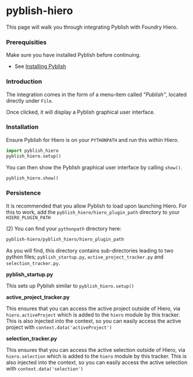 # pyblish-hiero

This page will walk you through integrating Pyblish with Foundry Hiero.

### Prerequisities

Make sure you have installed Pyblish before continuing.

- See [Installing Pyblish](https://github.com/pyblish/pyblish/wiki/Installation)

### Introduction

The integration comes in the form of a menu-item called *"Publish"*, located directly under `File`.

Once clicked, it will display a Pyblish graphical user interface.

### Installation

Ensure Pyblish for Hiero is on your `PYTHONPATH` and run this within Hiero.

```python
import pyblish_hiero
pyblish_hiero.setup()
```

You can then show the Pyblish graphical user interface by calling `show()`.

```python
pyblish_hiero.show()
```

### Persistence

It is recommended that you allow Pyblish to load upon launching Hiero.
For this to work, add the `pyblish_hiero/hiero_plugin_path` directory to your `HIERO_PLUGIN_PATH`

(2) You can find your `pythonpath` directory here:

```bash
pyblish-hiero/pyblish_hiero/hiero_plugin_path
```

As you will find, this directory contains sub-directories leading to two python files; `pyblish_startup.py`, `active_project_tracker.py` and `selection_tracker.py`.

**pyblish_startup.py**

This sets up Pyblish similar to `pyblish_hiero.setup()`

**active_project_tracker.py**

This ensures that you can access the active project outside of Hiero, via `hiero.activeProject` which is added to the ```hiero``` module by this tracker. This is also injected into the context, so you can easily access the active project with `context.data('activeProject')`

**selection_tracker.py**

This ensures that you can access the active selection outside of Hiero, via `hiero.selection` which is added to the ```hiero``` module by this tracker. This is also injected into the context, so you can easily access the active selection with `context.data('selection')`
